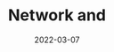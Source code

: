 ---
title: Network and
subtitle: 
layout: default
modal-id: 2
date: 2022-03-07
img: module-2.jpg
thumbnail: module-2.jpg
alt: image-alt
category: Cyber Security
project-date: 14 Jun 2022
tutor: Dr Stelios Sotiriadis
unit: 12
description: Network and Information Security Management
---